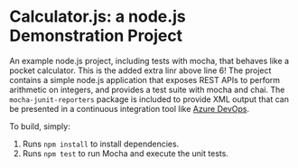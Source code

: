 Calculator.js: a node.js Demonstration Project
==============================================
An example node.js project, including tests with mocha, that behaves like
a pocket calculator.
This is the added extra linr above line 6!
The project contains a simple node.js application that exposes REST APIs
to perform arithmetic on integers, and provides a test suite with mocha
and chai.  The `mocha-junit-reporters` package is included to provide XML
output that can be presented in a continuous integration tool like
[Azure DevOps](https://azure.com/devops).

To build, simply:

1. Runs `npm install` to install dependencies.
2. Runs `npm test` to run Mocha and execute the unit tests.

